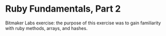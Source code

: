 Ruby Fundamentals, Part 2
==================

Bitmaker Labs exercise: the purpose of this exercise was to gain familiarity with ruby methods, arrays, and hashes.
